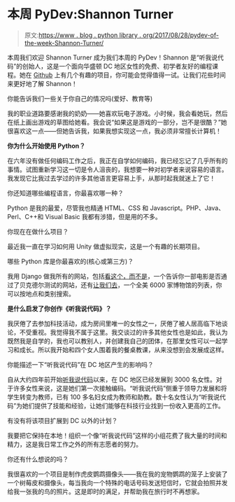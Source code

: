 # 本周 PyDev:Shannon Turner

> 原文:[https://www . blog . python library . org/2017/08/28/pydev-of-the-week-Shannon-Turner/](https://www.blog.pythonlibrary.org/2017/08/28/pydev-of-the-week-shannon-turner/)

本周我们欢迎 Shannon Turner 成为我们本周的 PyDev！Shannon 是“听我说代码”的创始人，这是一个面向华盛顿 DC 地区女性的免费、初学者友好的编程课程。她在 [Github](https://github.com/shannonturner) 上有几个有趣的项目，你可能会觉得值得一试。让我们花些时间来更好地了解 Shannon！

你能告诉我们一些关于你自己的情况吗(爱好、教育等)

我的职业道路要感谢我的奶奶——她喜欢玩电子游戏。小时候，我会看她玩，然后在纸上画出游戏的草图给她看。我会说“如果这是游戏的一部分，岂不是很酷？”她很喜欢这一点——但她告诉我，如果我想实现这一点，我必须非常擅长计算机！

**你为什么开始使用 Python？**

在六年没有做任何编码工作之后，我正在自学如何编码，我已经忘记了几乎所有的事情。试图重新学习这一切是令人沮丧的，我想要一种对初学者来说容易的语言。我发现它比我过去学过的许多其他语言更容易上手，从那时起我就迷上了它！

你还知道哪些编程语言，你最喜欢哪一种？

Python 是我的最爱，尽管我也精通 HTML、CSS 和 Javascript。PHP、Java、Perl、C++和 Visual Basic 我都有涉猎，但是用的不多。

你现在在做什么项目？

最近我一直在学习如何用 Unity 做虚拟现实，这是一个有趣的长期项目。

哪些 Python 库是你最喜欢的(核心或第三方)？

我用 Django 做我所有的网站，包括[看这个，而不是](https://shannonvturner.com/bechdel)，一个告诉你一部电影是否通过了贝克德尔测试的网站，还有[让我们去](https://shannonvturner.com/museums)，一个全美 6000 家博物馆的列表，你可以按地点和类别搜索。

**是什么启发了你创作《听我说代码》？**

我厌倦了去参加科技活动，成为房间里唯一的女性之一，厌倦了被人居高临下地谈论，不受重视。我觉得我不属于这里。我交谈过的许多其他女性也是如此，我认为既然我是自学的，我也可以教别人，并创建我自己的团体，在那里女性可以一起学习和成长。所以我开始和四个女人围着我的餐桌教课，从来没想到会发展成这样。

你能描述一下“听我说代码”在 DC 地区产生的影响吗？

自从大约四年前开始[听我说代码](https://hearmecode.com/)以来，在 DC 地区已经发展到 3000 名女性。对于许多女性来说，这是她们第一次接触编码。“听我说代码”侧重于领导力发展和将学生转变为教师，已有 100 多名妇女成为教师和助教。数十名女性认为“听我说代码”为她们提供了技能和经验，让她们能够在科技行业找到一份收入更高的工作。

有没有将该项目扩展到 DC 以外的计划？

我要把它保持在本地！组织一个像“听我说代码”这样的小组花费了我大量的时间和精力，这是我日常工作之外的所有志愿者的努力。

你还有什么想说的吗？

我很喜欢的一个项目是制作虎皮鹦鹉摄像头——我在我的宠物鹦鹉的笼子上安装了一个树莓皮和摄像头，每当我向一个特殊的电话号码发送短信时，它就会拍照并发给我一张我的鸟的照片。这是即时的满足，并帮助我在旅行时不再想家。